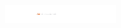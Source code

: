 <h1 align="center"><img src="/challonge/src/assets/challonge clone logo.png" alt="Challonge clone logo" width="300" height="50"/></h1>